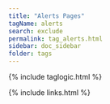 ```yaml
---
title: "Alerts Pages"
tagName: alerts
search: exclude
permalink: tag_alerts.html
sidebar: doc_sidebar
folder: tags
---
```

{% include taglogic.html %}

{% include links.html %}
